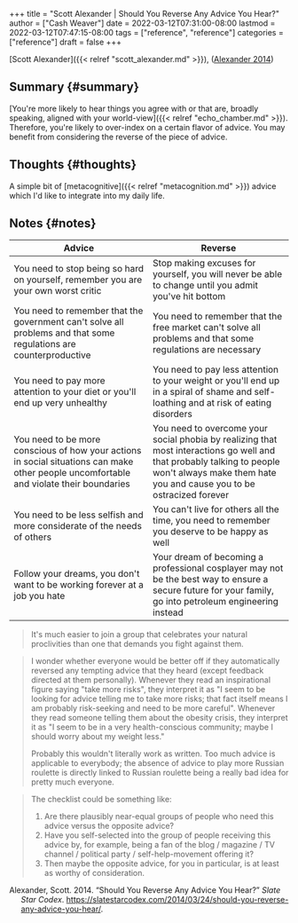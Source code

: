+++
title = "Scott Alexander | Should You Reverse Any Advice You Hear?"
author = ["Cash Weaver"]
date = 2022-03-12T07:31:00-08:00
lastmod = 2022-03-12T07:47:15-08:00
tags = ["reference", "reference"]
categories = ["reference"]
draft = false
+++

[Scott Alexander]({{< relref "scott_alexander.md" >}}), (<a href="#citeproc_bib_item_1">Alexander 2014</a>)


## Summary {#summary}

[You're more likely to hear things you agree with or that are, broadly speaking, aligned with your world-view]({{< relref "echo_chamber.md" >}}). Therefore, you're likely to over-index on a certain flavor of advice. You may benefit from considering the reverse of the piece of advice.


## Thoughts {#thoughts}

A simple bit of [metacognitive]({{< relref "metacognition.md" >}}) advice which I'd like to integrate into my daily life.


## Notes {#notes}

| Advice                                                                                                                                  | Reverse                                                                                                                                                                                        |
|-----------------------------------------------------------------------------------------------------------------------------------------|------------------------------------------------------------------------------------------------------------------------------------------------------------------------------------------------|
| You need to stop being so hard on yourself, remember you are your own worst critic                                                      | Stop making excuses for yourself, you will never be able to change until you admit you've hit bottom                                                                                           |
| You need to remember that the government can't solve all problems and that some regulations are counterproductive                       | You need to remember that the free market can't solve all problems and that some regulations are necessary                                                                                     |
| You need to pay more attention to your diet or you'll end up very unhealthy                                                             | You need to pay less attention to your weight or you'll end up in a spiral of shame and self-loathing and at risk of eating disorders                                                          |
| You need to be more conscious of how your actions in social situations can make other people uncomfortable and violate their boundaries | You need to overcome your social phobia by realizing that most interactions go well and that probably talking to people won't always make them hate you and cause you to be ostracized forever |
| You need to be less selfish and more considerate of the needs of others                                                                 | You can't live for others all the time, you need to remember you deserve to be happy as well                                                                                                   |
| Follow your dreams, you don't want to be working forever at a job you hate                                                              | Your dream of becoming a professional cosplayer may not be the best way to ensure a secure future for your family, go into petroleum engineering instead                                       |

> It's much easier to join a group that celebrates your natural proclivities than one that demands you fight against them.

<!--quoteend-->

> I wonder whether everyone would be better off if they automatically reversed any tempting advice that they heard (except feedback directed at them personally). Whenever they read an inspirational figure saying "take more risks", they interpret it as "I seem to be looking for advice telling me to take more risks; that fact itself means I am probably risk-seeking and need to be more careful". Whenever they read someone telling them about the obesity crisis, they interpret it as "I seem to be in a very health-conscious community; maybe I should worry about my weight less."
>
> Probably this wouldn't literally work as written. Too much advice is applicable to everybody; the absence of advice to play more Russian roulette is directly linked to Russian roulette being a really bad idea for pretty much everyone.

<!--quoteend-->

> The checklist could be something like:
>
> 1.  Are there plausibly near-equal groups of people who need this advice versus the opposite advice?
> 2.  Have you self-selected into the group of people receiving this advice by, for example, being a fan of the blog / magazine / TV channel / political party / self-help-movement offering it?
> 3.  Then maybe the opposite advice, for you in particular, is at least as worthy of consideration.

<style>.csl-entry{text-indent: -1.5em; margin-left: 1.5em;}</style><div class="csl-bib-body">
  <div class="csl-entry"><a id="citeproc_bib_item_1"></a>Alexander, Scott. 2014. “Should You Reverse Any Advice You Hear?” <i>Slate Star Codex</i>. <a href="https://slatestarcodex.com/2014/03/24/should-you-reverse-any-advice-you-hear/">https://slatestarcodex.com/2014/03/24/should-you-reverse-any-advice-you-hear/</a>.</div>
</div>
